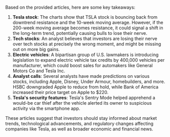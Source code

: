 Based on the provided articles, here are some key takeaways:

1. **Tesla stock**: The charts show that TSLA stock is bouncing back from downtrend resistance and the 10-week moving average. However, if the 200-week moving average becomes resistance, it could signal a shift in the long-term trend, potentially causing bulls to lose their nerve.
2. **Tech stocks**: An analyst believes that investors are losing their nerve over tech stocks at precisely the wrong moment, and might be missing out on more big gains.
3. **Electric vehicles**: A bipartisan group of U.S. lawmakers is introducing legislation to expand electric vehicle tax credits by 400,000 vehicles per manufacturer, which could boost sales for automakers like General Motors Co and Tesla Inc.
4. **Analyst calls**: Several analysts have made predictions on various stocks, including Apple, Disney, Under Armour, homebuilders, and more. HSBC downgraded Apple to reduce from hold, while Bank of America increased their price target on Apple to $220.
5. **Tesla's security features**: Tesla's Sentry Mode helped apprehend a would-be car thief after the vehicle alerted its owner to suspicious activity via the smartphone app.

These articles suggest that investors should stay informed about market trends, technological advancements, and regulatory changes affecting companies like Tesla, as well as broader economic and financial news.
